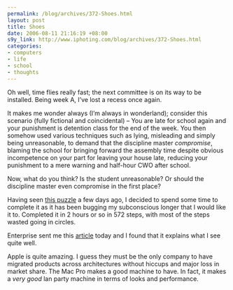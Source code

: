 ```yaml
--- 
permalink: /blog/archives/372-Shoes.html
layout: post
title: Shoes
date: 2006-08-11 21:16:19 +08:00
s9y_link: http://www.iphoting.com/blog/archives/372-Shoes.html
categories: 
- computers
- life
- school
- thoughts
---
```

<p class="whiteline"><p>Oh well, time flies really fast; the next committee is on its way to be installed. Being week A, I&#8217;ve lost a recess once again.</p>
</p><p class="whiteline"><p>It makes me wonder always (I&#8217;m always in wonderland); consider this scenario (fully fictional and coincidental) – You are late for school again and your punishment is detention class for the end of the week. You then somehow used various techniques such as lying, misleading and simply being unreasonable, to demand that the discipline master <em>compromise</em>, blaming the school for bringing forward the assembly time despite obvious incompetence on your part for leaving your house late, reducing your punishment to a mere warning and half-hour CWO after school.</p>
</p><p class="whiteline"><p>Now, what do you think? Is the student unreasonable? Or should the discipline master even compromise in the first place?</p>
</p><p class="whiteline"><p>Having seen <a onclick="_gaq.push(['_trackPageview', '/extlink/www.puzzleworld.org/SlidingBlockPuzzles/sqroot.htm']);"  href="http://www.puzzleworld.org/SlidingBlockPuzzles/sqroot.htm">this puzzle</a> a few days ago, I decided to spend some time to complete it as it has been bugging my subconscious longer that I would like it to. Completed it in 2 hours or so in 572 steps, with most of the steps wasted going in circles.</p>
</p><p class="whiteline"><p>Enterprise sent me this <a onclick="_gaq.push(['_trackPageview', '/extlink/sgentrepreneurs.com/commentary/2006/04/13/why-great-student-enterprises-dont-take-excuses-for-an-answer/']);"  href="http://sgentrepreneurs.com/commentary/2006/04/13/why-great-student-enterprises-dont-take-excuses-for-an-answer/">article</a> today and I found that it explains what I see quite well.</p>
</p><p class="break"><p>Apple is quite amazing. I guess they must be the only company to have migrated products across architectures without hiccups and major loss in market share. The Mac Pro makes a good machine to have. In fact, it makes a <em>very good</em> lan party machine in terms of looks and performance.</p></p>
